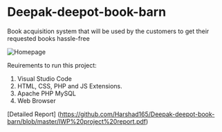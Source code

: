 # Deepak-deepot-book-barn
Book acquisition system that will be used by the customers to get their requested books hassle-free

![Homepage](https://github.com/Harshad165/Deepak-deepot-book-barn/assets/56105291/2c4ef710-c09a-4ed0-b6a2-306af0810e31)

Reuirements to run this project:
1. Visual Studio Code
2. HTML, CSS, PHP and JS Extensions.
3. Apache PHP MySQL
4. Web Browser

[Detailed Report] (https://github.com/Harshad165/Deepak-deepot-book-barn/blob/master/IWP%20project%20report.pdf)

